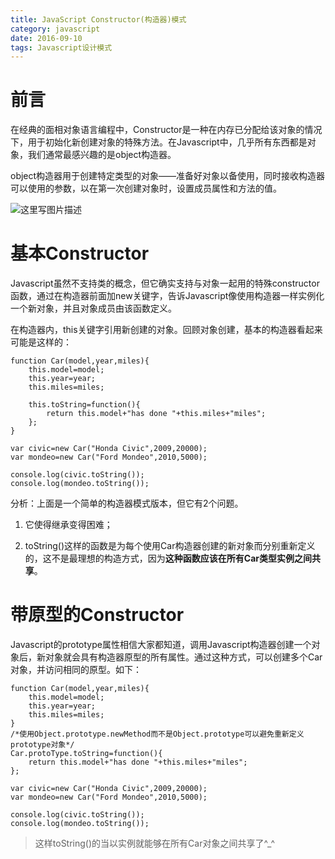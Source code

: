 ```yaml
---
title: JavaScript Constructor(构造器)模式 
category: javascript
date: 2016-09-10
tags: Javascript设计模式
---
```



# 前言
在经典的面相对象语言编程中，Constructor是一种在内存已分配给该对象的情况下，用于初始化新创建对象的特殊方法。在Javascript中，几乎所有东西都是对象，我们通常最感兴趣的是object构造器。

object构造器用于创建特定类型的对象——准备好对象以备使用，同时接收构造器可以使用的参数，以在第一次创建对象时，设置成员属性和方法的值。

![这里写图片描述](http://img.blog.csdn.net/20151209234517042)

<!--more-->

# 基本Constructor
Javascript虽然不支持类的概念，但它确实支持与对象一起用的特殊constructor函数，通过在构造器前面加new关键字，告诉Javascript像使用构造器一样实例化一个新对象，并且对象成员由该函数定义。

在构造器内，this关键字引用新创建的对象。回顾对象创建，基本的构造器看起来可能是这样的：

```
function Car(model,year,miles){
	this.model=model;
	this.year=year;
	this.miles=miles;
	
	this.toString=function(){
		return this.model+"has done "+this.miles+"miles";
	};
}

var civic=new Car("Honda Civic",2009,20000);
var mondeo=new Car("Ford Mondeo",2010,5000);

console.log(civic.toString());
console.log(mondeo.toString());
```
> 
分析：上面是一个简单的构造器模式版本，但它有2个问题。

1.  它使得继承变得困难；

2.  toString()这样的函数是为每个使用Car构造器创建的新对象而分别重新定义的，这不是最理想的构造方式，因为**这种函数应该在所有Car类型实例之间共享**。

# 带原型的Constructor
Javascript的prototype属性相信大家都知道，调用Javascript构造器创建一个对象后，新对象就会具有构造器原型的所有属性。通过这种方式，可以创建多个Car对象，并访问相同的原型。如下：

```
function Car(model,year,miles){
	this.model=model;
	this.year=year;
	this.miles=miles;
}
/*使用Object.prototype.newMethod而不是Object.prototype可以避免重新定义prototype对象*/
Car.protoType.toString=function(){
	return this.model+"has done "+this.miles+"miles";
};

var civic=new Car("Honda Civic",2009,20000);
var mondeo=new Car("Ford Mondeo",2010,5000);

console.log(civic.toString());
console.log(mondeo.toString());
```
>这样toString()的当以实例就能够在所有Car对象之间共享了^_^
